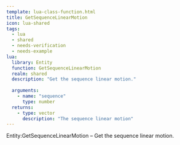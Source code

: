 ```yaml
---
template: lua-class-function.html
title: GetSequenceLinearMotion
icon: lua-shared
tags:
  - lua
  - shared
  - needs-verification
  - needs-example
lua:
  library: Entity
  function: GetSequenceLinearMotion
  realm: shared
  description: "Get the sequence linear motion."
  
  arguments:
    - name: "sequence"
      type: number
  returns:
    - type: vector
      description: "The sequence linear motion"
---
```


<div class="lua__search__keywords">
Entity:GetSequenceLinearMotion &#x2013; Get the sequence linear motion.
</div>
